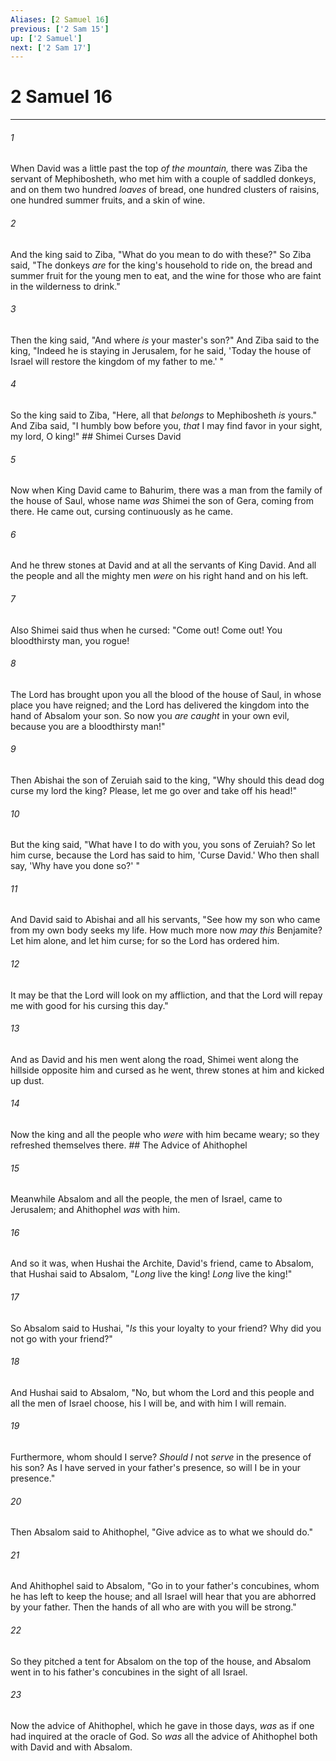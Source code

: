 ```yaml
---
Aliases: [2 Samuel 16]
previous: ['2 Sam 15']
up: ['2 Samuel']
next: ['2 Sam 17']
---
```

# 2 Samuel 16

***


###### 1 
When David was a little past the top _of the mountain,_ there was Ziba the servant of Mephibosheth, who met him with a couple of saddled donkeys, and on them two hundred _loaves_ of bread, one hundred clusters of raisins, one hundred summer fruits, and a skin of wine. 

###### 2 
And the king said to Ziba, "What do you mean to do with these?" So Ziba said, "The donkeys _are_ for the king's household to ride on, the bread and summer fruit for the young men to eat, and the wine for those who are faint in the wilderness to drink." 

###### 3 
Then the king said, "And where _is_ your master's son?" And Ziba said to the king, "Indeed he is staying in Jerusalem, for he said, 'Today the house of Israel will restore the kingdom of my father to me.' " 

###### 4 
So the king said to Ziba, "Here, all that _belongs_ to Mephibosheth _is_ yours." And Ziba said, "I humbly bow before you, _that_ I may find favor in your sight, my lord, O king!" ## Shimei Curses David 

###### 5 
Now when King David came to Bahurim, there was a man from the family of the house of Saul, whose name _was_ Shimei the son of Gera, coming from there. He came out, cursing continuously as he came. 

###### 6 
And he threw stones at David and at all the servants of King David. And all the people and all the mighty men _were_ on his right hand and on his left. 

###### 7 
Also Shimei said thus when he cursed: "Come out! Come out! You bloodthirsty man, you rogue! 

###### 8 
The Lord has brought upon you all the blood of the house of Saul, in whose place you have reigned; and the Lord has delivered the kingdom into the hand of Absalom your son. So now you _are caught_ in your own evil, because you are a bloodthirsty man!" 

###### 9 
Then Abishai the son of Zeruiah said to the king, "Why should this dead dog curse my lord the king? Please, let me go over and take off his head!" 

###### 10 
But the king said, "What have I to do with you, you sons of Zeruiah? So let him curse, because the Lord has said to him, 'Curse David.' Who then shall say, 'Why have you done so?' " 

###### 11 
And David said to Abishai and all his servants, "See how my son who came from my own body seeks my life. How much more now _may this_ Benjamite? Let him alone, and let him curse; for so the Lord has ordered him. 

###### 12 
It may be that the Lord will look on my affliction, and that the Lord will repay me with good for his cursing this day." 

###### 13 
And as David and his men went along the road, Shimei went along the hillside opposite him and cursed as he went, threw stones at him and kicked up dust. 

###### 14 
Now the king and all the people who _were_ with him became weary; so they refreshed themselves there. ## The Advice of Ahithophel 

###### 15 
Meanwhile Absalom and all the people, the men of Israel, came to Jerusalem; and Ahithophel _was_ with him. 

###### 16 
And so it was, when Hushai the Archite, David's friend, came to Absalom, that Hushai said to Absalom, "_Long_ live the king! _Long_ live the king!" 

###### 17 
So Absalom said to Hushai, "_Is_ this your loyalty to your friend? Why did you not go with your friend?" 

###### 18 
And Hushai said to Absalom, "No, but whom the Lord and this people and all the men of Israel choose, his I will be, and with him I will remain. 

###### 19 
Furthermore, whom should I serve? _Should I_ not _serve_ in the presence of his son? As I have served in your father's presence, so will I be in your presence." 

###### 20 
Then Absalom said to Ahithophel, "Give advice as to what we should do." 

###### 21 
And Ahithophel said to Absalom, "Go in to your father's concubines, whom he has left to keep the house; and all Israel will hear that you are abhorred by your father. Then the hands of all who are with you will be strong." 

###### 22 
So they pitched a tent for Absalom on the top of the house, and Absalom went in to his father's concubines in the sight of all Israel. 

###### 23 
Now the advice of Ahithophel, which he gave in those days, _was_ as if one had inquired at the oracle of God. So _was_ all the advice of Ahithophel both with David and with Absalom.
